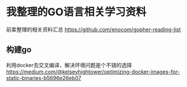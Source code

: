 # 我整理的GO语言相关学习资料
前辈整理的相关资料汇总
https://github.com/enocom/gopher-reading-list


## 构建go
利用docker去交叉编译，解决环境问题是个不错的选择
https://medium.com/@kelseyhightower/optimizing-docker-images-for-static-binaries-b5696e26eb07

